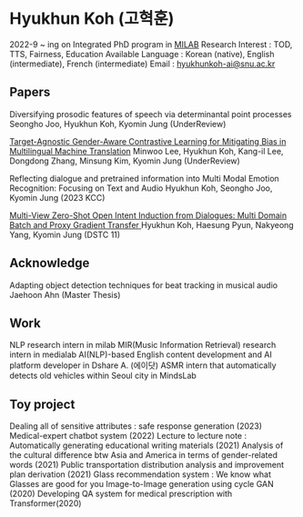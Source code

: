 # Hyukhun Koh (고혁훈)
2022-9 ~ ing on Integrated PhD program in [MILAB](http://milab.snu.ac.kr/)
Research Interest : TOD, TTS, Fairness, Education
Available Language : Korean (native), English (intermediate), French (intermediate)
Email : hyukhunkoh-ai@snu.ac.kr

## Papers
Diversifying prosodic features of speech via determinantal point processes
Seongho Joo, Hyukhun Koh, Kyomin Jung
(UnderReview)

[Target-Agnostic Gender-Aware Contrastive Learning for Mitigating Bias in Multilingual Machine Translation](https://arxiv.org/abs/2305.14016)
Minwoo Lee, Hyukhun Koh, Kang-il Lee, Dongdong Zhang, Minsung Kim, Kyomin Jung
(UnderReview)

Reflecting dialogue and pretrained information into Multi Modal Emotion Recognition: Focusing on Text and Audio
Hyukhun Koh, Seongho Joo, Kyomin Jung
(2023 KCC)

[Multi-View Zero-Shot Open Intent Induction from Dialogues: Multi Domain Batch and Proxy Gradient Transfer ](https://arxiv.org/abs/2303.13099)
Hyukhun Koh, Haesung Pyun, Nakyeong Yang, Kyomin Jung
(DSTC 11)




## Acknowledge
Adapting object detection techniques for beat tracking in musical audio 
Jaehoon Ahn
(Master Thesis)



## Work
NLP research intern in milab
MIR(Music Information Retrieval) research intern in medialab
AI(NLP)-based English content development and AI platform developer in Dshare A. (에이닷)
ASMR intern that automatically detects old vehicles within Seoul city in MindsLab

## Toy project
Dealing all of sensitive attributes : safe response generation (2023)
Medical-expert chatbot system (2022)
Lecture to lecture note : Automatically generating educational writing materials (2021)
Analysis of the cultural difference btw Asia and America in terms of gender-related words (2021)
Public transportation distribution analysis and improvement plan derivation (2021)
Glass recommendation system : We know what Glasses are good for you Image-to-Image generation using cycle GAN (2020)
Developing QA system for medical prescription with Transformer(2020)
